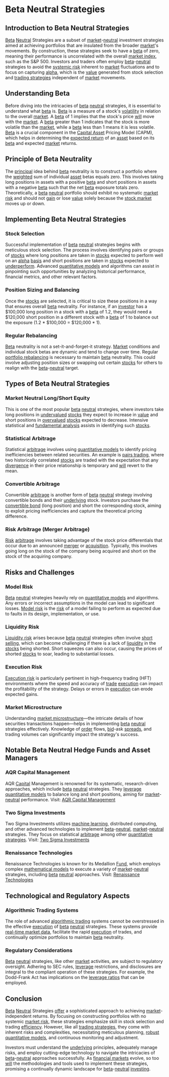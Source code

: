 # Beta Neutral Strategies

## Introduction to Beta Neutral Strategies

[Beta](../b/beta.md) [Neutral](../n/neutral.md) Strategies are a subset of [market](../m/market.md)-[neutral](../n/neutral.md) investment strategies aimed at achieving portfolios that are insulated from the broader [market](../m/market.md)'s movements. By construction, these strategies seek to have a [beta](../b/beta.md) of zero, meaning their performance is uncorrelated with the overall [market index](../m/market_index.md), such as the S&P 500. Investors and traders often employ [beta](../b/beta.md)-[neutral](../n/neutral.md) strategies to avoid the [systemic risk](../s/systemic_risk.md) inherent to [market](../m/market.md) fluctuations and to focus on capturing [alpha](../a/alpha.md), which is the [value](../v/value.md) generated from stock selection and [trading strategies](../t/trading_strategies.md) independent of [market](../m/market.md) movements.

## Understanding Beta

Before diving into the intricacies of [beta](../b/beta.md) [neutral](../n/neutral.md) strategies, it is essential to understand what [beta](../b/beta.md) is. [Beta](../b/beta.md) is a measure of a stock's [volatility](../v/volatility.md) in relation to the overall [market](../m/market.md). A [beta](../b/beta.md) of 1 implies that the stock's price [will](../w/will.md) move with the [market](../m/market.md). A [beta](../b/beta.md) greater than 1 indicates that the stock is more volatile than the [market](../m/market.md), while a [beta](../b/beta.md) less than 1 means it is less volatile. [Beta](../b/beta.md) is a crucial component in the [Capital Asset](../c/capital_asset.md) Pricing Model (CAPM), which helps in determining the [expected return](../e/expected_return.md) of an [asset](../a/asset.md) based on its [beta](../b/beta.md) and expected [market](../m/market.md) returns.

## Principle of Beta Neutrality

The [principal](../p/principal.md) idea behind [beta](../b/beta.md) neutrality is to construct a portfolio where the [weighted](../w/weighted.md) sum of individual [asset](../a/asset.md) betas equals zero. This involves taking long positions in assets with a positive [beta](../b/beta.md) and short positions in assets with a negative [beta](../b/beta.md) such that the net [beta](../b/beta.md) exposure totals zero. Theoretically, a [beta](../b/beta.md) [neutral](../n/neutral.md) portfolio should exhibit no systematic [market risk](../m/market_risk.md) and should not [gain](../g/gain.md) or lose [value](../v/value.md) solely because the [stock market](../s/stock_market.md) moves up or down.

## Implementing Beta Neutral Strategies

### Stock Selection

Successful implementation of [beta](../b/beta.md) [neutral](../n/neutral.md) strategies begins with meticulous stock selection. The process involves identifying pairs or groups of [stocks](../s/stock.md) where long positions are taken in [stocks](../s/stock.md) expected to perform well on an [alpha](../a/alpha.md) [basis](../b/basis.md) and short positions are taken in [stocks](../s/stock.md) expected to [underperform](../u/underperform.md). Advanced [quantitative models](../q/quantitative_models.md) and algorithms can assist in pinpointing such opportunities by analyzing historical performance, financial metrics, and other relevant factors.

### Position Sizing and Balancing

Once the [stocks](../s/stock.md) are selected, it is critical to size these positions in a way that ensures overall [beta](../b/beta.md) neutrality. For instance, if an [investor](../i/investor.md) has a $100,000 long position in a stock with a [beta](../b/beta.md) of 1.2, they would need a $120,000 short position in a different stock with a [beta](../b/beta.md) of 1 to balance out the exposure (1.2 * $100,000 = $120,000 * 1).

### Regular Rebalancing

[Beta](../b/beta.md) neutrality is not a set-it-and-forget-it strategy. [Market](../m/market.md) conditions and individual stock betas are dynamic and tend to change over time. Regular [portfolio rebalancing](../p/portfolio_rebalancing.md) is necessary to maintain [beta](../b/beta.md) neutrality. This could involve adjusting position sizes or swapping out certain [stocks](../s/stock.md) for others to realign with the [beta](../b/beta.md)-[neutral](../n/neutral.md) target.

## Types of Beta Neutral Strategies

### Market Neutral Long/Short Equity

This is one of the most popular [beta](../b/beta.md) [neutral](../n/neutral.md) strategies, where investors take long positions in [undervalued](../u/undervalued.md) [stocks](../s/stock.md) they expect to increase in [value](../v/value.md) and short positions in [overvalued](../o/overvalued.md) [stocks](../s/stock.md) expected to decrease. Intensive statistical and [fundamental analysis](../f/fundamental_analysis.md) assists in identifying such [stocks](../s/stock.md).

### Statistical Arbitrage

Statistical [arbitrage](../a/arbitrage.md) involves using [quantitative models](../q/quantitative_models.md) to identify pricing inefficiencies between related securities. An example is [pairs trading](../p/pairs_trading.md), where two historically correlated [stocks](../s/stock.md) are traded with the expectation that any [divergence](../d/divergence.md) in their price relationship is temporary and [will](../w/will.md) revert to the mean.

### Convertible Arbitrage

Convertible [arbitrage](../a/arbitrage.md) is another form of [beta](../b/beta.md) [neutral](../n/neutral.md) strategy involving convertible bonds and their [underlying](../u/underlying.md) stock. Investors purchase the [convertible bond](../c/convertible_bond.md) (long position) and short the corresponding stock, aiming to exploit pricing inefficiencies and capture the theoretical pricing difference.

### Risk Arbitrage (Merger Arbitrage)

[Risk](../r/risk.md) [arbitrage](../a/arbitrage.md) involves taking advantage of the stock price differentials that occur due to an announced [merger](../m/merger.md) or [acquisition](../a/acquisition.md). Typically, this involves going long on the stock of the company being acquired and short on the stock of the acquiring company.

## Risks and Challenges

### Model Risk

[Beta](../b/beta.md) [neutral](../n/neutral.md) strategies heavily rely on [quantitative models](../q/quantitative_models.md) and algorithms. Any errors or incorrect assumptions in the model can lead to significant losses. [Model risk](../m/model_risk.md) is the [risk](../r/risk.md) of a model failing to perform as expected due to faults in its design, implementation, or use.

### Liquidity Risk

[Liquidity risk](../l/liquidity_risk.md) arises because [beta](../b/beta.md) [neutral](../n/neutral.md) strategies often involve [short selling](../s/short_selling.md), which can become challenging if there is a lack of [liquidity](../l/liquidity.md) in the [stocks](../s/stock.md) being shorted. Short squeezes can also occur, causing the prices of shorted [stocks](../s/stock.md) to soar, leading to substantial losses.

### Execution Risk

[Execution risk](../e/execution_risk.md) is particularly pertinent in high-frequency trading (HFT) environments where the speed and accuracy of [trade](../t/trade.md) [execution](../e/execution.md) can impact the profitability of the strategy. Delays or errors in [execution](../e/execution.md) can erode expected gains.

### Market Microstructure

Understanding [market microstructure](../m/market_microstructure.md)—the intricate details of how securities transactions happen—helps in implementing [beta](../b/beta.md) [neutral](../n/neutral.md) strategies effectively. Knowledge of [order](../o/order.md) flows, [bid](../b/bid.md)-ask [spreads](../s/spreads.md), and trading volumes can significantly impact the strategy's success.

## Notable Beta Neutral Hedge Funds and Asset Managers

### AQR Capital Management

AQR [Capital](../c/capital.md) Management is renowned for its systematic, research-driven approaches, which include [beta](../b/beta.md) [neutral](../n/neutral.md) strategies. They [leverage](../l/leverage.md) [quantitative models](../q/quantitative_models.md) to balance long and short positions, aiming for [market](../m/market.md)-[neutral](../n/neutral.md) performance.
Visit: [AQR Capital Management](https://www.aqr.com/)

### Two Sigma Investments

Two Sigma Investments utilizes [machine learning](../m/machine_learning.md), distributed computing, and other advanced technologies to implement [beta](../b/beta.md)-[neutral](../n/neutral.md), [market](../m/market.md)-[neutral](../n/neutral.md) strategies. They focus on statistical [arbitrage](../a/arbitrage.md) among other [quantitative strategies](../q/quantitative_strategies_in_trading.md).
Visit: [Two Sigma Investments](https://www.twosigma.com/)

### Renaissance Technologies

Renaissance Technologies is known for its Medallion [Fund](../f/fund.md), which employs complex [mathematical models](../m/mathematical_models_in_trading.md) to execute a variety of [market](../m/market.md)-[neutral](../n/neutral.md) strategies, including [beta](../b/beta.md) [neutral](../n/neutral.md) approaches.
Visit: [Renaissance Technologies](http://www.rentec.com/)

## Technological and Regulatory Aspects

### Algorithmic Trading Systems

The role of advanced [algorithmic trading](../a/algorithmic_trading.md) systems cannot be overstressed in the effective [execution](../e/execution.md) of [beta](../b/beta.md) [neutral](../n/neutral.md) strategies. These systems provide [real-time market data](../r/real-time_market_data.md), facilitate the rapid [execution](../e/execution.md) of trades, and continually optimize portfolios to maintain [beta](../b/beta.md) neutrality.

### Regulatory Considerations

[Beta](../b/beta.md) [neutral](../n/neutral.md) strategies, like other [market](../m/market.md) activities, are subject to regulatory oversight. Adhering to SEC rules, [leverage](../l/leverage.md) restrictions, and disclosures are integral to the compliant operation of these strategies. For example, the Dodd-Frank Act has implications on the [leverage ratios](../l/leverage_ratios.md) that can be employed.

## Conclusion

[Beta](../b/beta.md) [Neutral](../n/neutral.md) Strategies [offer](../o/offer.md) a sophisticated approach to achieving [market](../m/market.md)-independent returns. By focusing on constructing portfolios with no systemic [market risk](../m/market_risk.md), these strategies emphasize skill in stock selection and trading [efficiency](../e/efficiency.md). However, like all [trading strategies](../t/trading_strategies.md), they come with inherent risks and complexities, necessitating meticulous planning, [robust](../r/robust.md) [quantitative models](../q/quantitative_models.md), and continuous monitoring and adjustment.

Investors must understand the [underlying](../u/underlying.md) principles, adequately manage risks, and employ cutting-edge technology to navigate the intricacies of [beta](../b/beta.md)-[neutral](../n/neutral.md) approaches successfully. As [financial markets](../f/financial_market.md) evolve, so too [will](../w/will.md) the methodologies and tools used to implement these strategies, promising a continually dynamic landscape for [beta](../b/beta.md)-[neutral](../n/neutral.md) [investing](../i/investing.md).